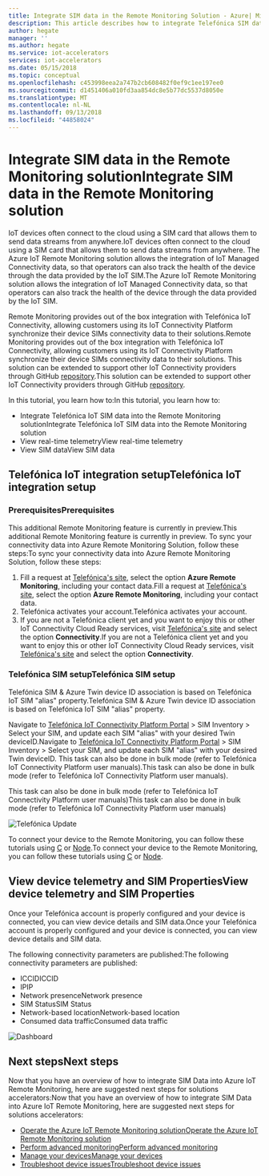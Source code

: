 ```yaml
---
title: Integrate SIM data in the Remote Monitoring Solution - Azure| Microsoft Docs
description: This article describes how to integrate Telefónica SIM data into the Remote Monitoring solution.
author: hegate
manager: ''
ms.author: hegate
ms.service: iot-accelerators
services: iot-accelerators
ms.date: 05/15/2018
ms.topic: conceptual
ms.openlocfilehash: c453998eea2a747b2cb608482f0ef9c1ee197ee0
ms.sourcegitcommit: d1451406a010fd3aa854dc8e5b77dc5537d8050e
ms.translationtype: MT
ms.contentlocale: nl-NL
ms.lasthandoff: 09/13/2018
ms.locfileid: "44858024"
---
```

# <a name="integrate-sim-data-in-the-remote-monitoring-solution"></a><span data-ttu-id="99cf5-103">Integrate SIM data in the Remote Monitoring solution</span><span class="sxs-lookup"><span data-stu-id="99cf5-103">Integrate SIM data in the Remote Monitoring solution</span></span>

<span data-ttu-id="99cf5-104">IoT devices often connect to the cloud using a SIM card that allows them to send data streams from anywhere.</span><span class="sxs-lookup"><span data-stu-id="99cf5-104">IoT devices often connect to the cloud using a SIM card that allows them to send data streams from anywhere.</span></span> <span data-ttu-id="99cf5-105">The Azure IoT Remote Monitoring solution allows the integration of IoT Managed Connectivity data, so that operators can also track the health of the device through the data provided by the IoT SIM.</span><span class="sxs-lookup"><span data-stu-id="99cf5-105">The Azure IoT Remote Monitoring solution allows the integration of IoT Managed Connectivity data, so that operators can also track the health of the device through the data provided by the IoT SIM.</span></span>

<span data-ttu-id="99cf5-106">Remote Monitoring provides out of the box integration with Telefónica IoT Connectivity, allowing customers using its IoT Connectivity Platform synchronize their device SIMs connectivity data to their solutions.</span><span class="sxs-lookup"><span data-stu-id="99cf5-106">Remote Monitoring provides out of the box integration with Telefónica IoT Connectivity, allowing customers using its IoT Connectivity Platform synchronize their device SIMs connectivity data to their solutions.</span></span> <span data-ttu-id="99cf5-107">This solution can be extended to support other IoT Connectivity providers through GitHub [repository](http://github.com/Azure/azure-iot-pcs-remote-monitoring-dotnet).</span><span class="sxs-lookup"><span data-stu-id="99cf5-107">This solution can be extended to support other IoT Connectivity providers through GitHub [repository](http://github.com/Azure/azure-iot-pcs-remote-monitoring-dotnet).</span></span>

<span data-ttu-id="99cf5-108">In this tutorial, you learn how to:</span><span class="sxs-lookup"><span data-stu-id="99cf5-108">In this tutorial, you learn how to:</span></span>

* <span data-ttu-id="99cf5-109">Integrate Telefónica IoT SIM data into the Remote Monitoring solution</span><span class="sxs-lookup"><span data-stu-id="99cf5-109">Integrate Telefónica IoT SIM data into the Remote Monitoring solution</span></span>
* <span data-ttu-id="99cf5-110">View real-time telemetry</span><span class="sxs-lookup"><span data-stu-id="99cf5-110">View real-time telemetry</span></span>
* <span data-ttu-id="99cf5-111">View SIM data</span><span class="sxs-lookup"><span data-stu-id="99cf5-111">View SIM data</span></span>

## <a name="telefnica-iot-integration-setup"></a><span data-ttu-id="99cf5-112">Telefónica IoT integration setup</span><span class="sxs-lookup"><span data-stu-id="99cf5-112">Telefónica IoT integration setup</span></span>

### <a name="prerequisites"></a><span data-ttu-id="99cf5-113">Prerequisites</span><span class="sxs-lookup"><span data-stu-id="99cf5-113">Prerequisites</span></span>

<span data-ttu-id="99cf5-114">This additional Remote Monitoring feature is currently in preview.</span><span class="sxs-lookup"><span data-stu-id="99cf5-114">This additional Remote Monitoring feature is currently in preview.</span></span> <span data-ttu-id="99cf5-115">To sync your connectivity data into Azure Remote Monitoring Solution, follow these steps:</span><span class="sxs-lookup"><span data-stu-id="99cf5-115">To sync your connectivity data into Azure Remote Monitoring Solution, follow these steps:</span></span>

1. <span data-ttu-id="99cf5-116">Fill a request at [Telefónica's site](https://iot.telefonica.com/contact), select the option **Azure Remote Monitoring**, including your contact data.</span><span class="sxs-lookup"><span data-stu-id="99cf5-116">Fill a request at [Telefónica's site](https://iot.telefonica.com/contact), select the option **Azure Remote Monitoring**, including your contact data.</span></span>
2. <span data-ttu-id="99cf5-117">Telefónica activates your account.</span><span class="sxs-lookup"><span data-stu-id="99cf5-117">Telefónica activates your account.</span></span>
3. <span data-ttu-id="99cf5-118">If you are not a Telefónica client yet and you want to enjoy this or other IoT Connectivity Cloud Ready services, visit [Telefónica's site](https://iot.telefonica.com/) and select the option **Connectivity**.</span><span class="sxs-lookup"><span data-stu-id="99cf5-118">If you are not a Telefónica client yet and you want to enjoy this or other IoT Connectivity Cloud Ready services, visit [Telefónica's site](https://iot.telefonica.com/) and select the option **Connectivity**.</span></span>

### <a name="telefnica-sim-setup"></a><span data-ttu-id="99cf5-119">Telefónica SIM setup</span><span class="sxs-lookup"><span data-stu-id="99cf5-119">Telefónica SIM setup</span></span>
<span data-ttu-id="99cf5-120">Telefónica SIM & Azure Twin device ID association is based on Telefónica IoT SIM "alias" property.</span><span class="sxs-lookup"><span data-stu-id="99cf5-120">Telefónica SIM & Azure Twin device ID association is based on Telefónica IoT SIM "alias" property.</span></span> 

<span data-ttu-id="99cf5-121">Navigate to [Telefónica IoT Connectivity Platform Portal](https://m2m-movistar-es.telefonica.com/) > SIM Inventory > Select your SIM, and update each SIM "alias" with your desired Twin deviceID.</span><span class="sxs-lookup"><span data-stu-id="99cf5-121">Navigate to [Telefónica IoT Connectivity Platform Portal](https://m2m-movistar-es.telefonica.com/) > SIM Inventory > Select your SIM, and update each SIM "alias" with your desired Twin deviceID.</span></span> <span data-ttu-id="99cf5-122">This task can also be done in bulk mode (refer to Telefónica IoT Connectivity Platform user manuals).</span><span class="sxs-lookup"><span data-stu-id="99cf5-122">This task can also be done in bulk mode (refer to Telefónica IoT Connectivity Platform user manuals).</span></span>

<span data-ttu-id="99cf5-123">This task can also be done in bulk mode (refer to Telefónica IoT Connectivity Platform user manuals)</span><span class="sxs-lookup"><span data-stu-id="99cf5-123">This task can also be done in bulk mode (refer to Telefónica IoT Connectivity Platform user manuals)</span></span>

![Telefónica Update](./media/iot-accelerators-remote-monitoring-telefonica-sim/telefonica_site.png)

<span data-ttu-id="99cf5-125">To connect your device to the Remote Monitoring, you can follow these tutorials using [C](iot-accelerators-connecting-devices-linux.md) or [Node](iot-accelerators-connecting-devices-node.md).</span><span class="sxs-lookup"><span data-stu-id="99cf5-125">To connect your device to the Remote Monitoring, you can follow these tutorials using [C](iot-accelerators-connecting-devices-linux.md) or [Node](iot-accelerators-connecting-devices-node.md).</span></span> 

## <a name="view-device-telemetry-and-sim-properties"></a><span data-ttu-id="99cf5-126">View device telemetry and SIM Properties</span><span class="sxs-lookup"><span data-stu-id="99cf5-126">View device telemetry and SIM Properties</span></span>

<span data-ttu-id="99cf5-127">Once your Telefónica account is properly configured and your device is connected, you can view device details and SIM data.</span><span class="sxs-lookup"><span data-stu-id="99cf5-127">Once your Telefónica account is properly configured and your device is connected, you can view device details and SIM data.</span></span>

<span data-ttu-id="99cf5-128">The following connectivity parameters are published:</span><span class="sxs-lookup"><span data-stu-id="99cf5-128">The following connectivity parameters are published:</span></span>

* <span data-ttu-id="99cf5-129">ICCID</span><span class="sxs-lookup"><span data-stu-id="99cf5-129">ICCID</span></span>
* <span data-ttu-id="99cf5-130">IP</span><span class="sxs-lookup"><span data-stu-id="99cf5-130">IP</span></span>
* <span data-ttu-id="99cf5-131">Network presence</span><span class="sxs-lookup"><span data-stu-id="99cf5-131">Network presence</span></span>
* <span data-ttu-id="99cf5-132">SIM Status</span><span class="sxs-lookup"><span data-stu-id="99cf5-132">SIM Status</span></span>
* <span data-ttu-id="99cf5-133">Network-based location</span><span class="sxs-lookup"><span data-stu-id="99cf5-133">Network-based location</span></span>
* <span data-ttu-id="99cf5-134">Consumed data traffic</span><span class="sxs-lookup"><span data-stu-id="99cf5-134">Consumed data traffic</span></span>

![Dashboard](./media/iot-accelerators-remote-monitoring-telefonica-sim/dashboard.png)

## <a name="next-steps"></a><span data-ttu-id="99cf5-136">Next steps</span><span class="sxs-lookup"><span data-stu-id="99cf5-136">Next steps</span></span>

<span data-ttu-id="99cf5-137">Now that you have an overview of how to integrate SIM Data into Azure IoT Remote Monitoring, here are suggested next steps for solutions accelerators:</span><span class="sxs-lookup"><span data-stu-id="99cf5-137">Now that you have an overview of how to integrate SIM Data into Azure IoT Remote Monitoring, here are suggested next steps for solutions accelerators:</span></span>

* [<span data-ttu-id="99cf5-138">Operate the Azure IoT Remote Monitoring solution</span><span class="sxs-lookup"><span data-stu-id="99cf5-138">Operate the Azure IoT Remote Monitoring solution</span></span>](quickstart-remote-monitoring-deploy.md)
* [<span data-ttu-id="99cf5-139">Perform advanced monitoring</span><span class="sxs-lookup"><span data-stu-id="99cf5-139">Perform advanced monitoring</span></span>](iot-accelerators-remote-monitoring-monitor.md)
* [<span data-ttu-id="99cf5-140">Manage your devices</span><span class="sxs-lookup"><span data-stu-id="99cf5-140">Manage your devices</span></span>](iot-accelerators-remote-monitoring-manage.md)
* [<span data-ttu-id="99cf5-141">Troubleshoot device issues</span><span class="sxs-lookup"><span data-stu-id="99cf5-141">Troubleshoot device issues</span></span>](iot-accelerators-remote-monitoring-maintain.md)

